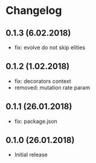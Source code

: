 # Changelog

## 0.1.3 (6.02.2018)
* fix: evolve do not skip elities

## 0.1.2 (1.02.2018)
* fix: decorators context
* removed: mutation rate param

## 0.1.1 (26.01.2018)
* fix: package.json

## 0.1.0 (26.01.2018)
* Initial release
